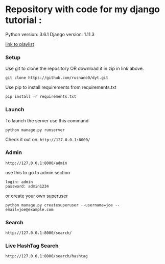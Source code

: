 # Repository with code for my django tutorial :

Python version: 3.6.1
Django version: 1.11.3

[link to playlist](https://www.youtube.com/watch?v=C90bAExJBd8&list=PLPRsICSqu9FoOpFyr8dlfLh9_n4nt_05u)

### Setup
Use git to clone the repository OR download it in zip in link above.
```
git clone https://github.com/rusnano0/dyt.git
```
Use pip to install requirements from requirements.txt
```
pip install -r requirements.txt
```
### Launch
To launch the server use this command
```
python manage.py runserver
```
Check it out on: ```http://127.0.0.1:8000/```

### Admin
```http://127.0.0.1:8000/admin```

use this to go to admin section
```
login: admin
password: admin1234
```

or create your own superuser
```
python manage.py createsuperuser --username=joe --email=joe@example.com
```

### Search
```http://127.0.0.1:8000/search/```

### Live HashTag Search
```http://127.0.0.1:8000/search/hashtag```